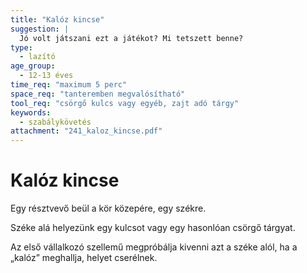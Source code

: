 ```yaml
---
title: "Kalóz kincse"
suggestion: | 
  Jó volt játszani ezt a játékot? Mi tetszett benne?
type:
  - lazító
age_group:
  - 12-13 éves
time_req: "maximum 5 perc"
space_req: "tanteremben megvalósítható"
tool_req: "csörgő kulcs vagy egyéb, zajt adó tárgy"
keywords: 
  - szabálykövetés
attachment: "241_kaloz_kincse.pdf"
---
```


# Kalóz kincse

Egy résztvevő beül a kör közepére, egy székre.

Széke alá helyezünk egy kulcsot vagy egy hasonlóan csörgő tárgyat.

Az első vállalkozó szellemű megpróbálja kivenni azt a széke alól, ha a „kalóz” meghallja, helyet cserélnek.
  
  
